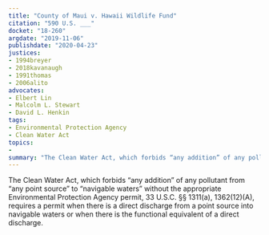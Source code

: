 ```yaml
---
title: "County of Maui v. Hawaii Wildlife Fund"
citation: "590 U.S. ___"
docket: "18-260"
argdate: "2019-11-06"
publishdate: "2020-04-23"
justices:
- 1994breyer
- 2018kavanaugh
- 1991thomas
- 2006alito
advocates:
- Elbert Lin
- Malcolm L. Stewart
- David L. Henkin
tags:
- Environmental Protection Agency
- Clean Water Act
topics:
- 
summary: "The Clean Water Act, which forbids “any addition” of any pollutant from “any point source” to “navigable waters” without the appropriate Environmental Protection Agency permit, 33 U.S.C. §§ 1311(a), 1362(12)(A), requires a permit when there is a direct discharge from a point source into navigable waters or when there is the functional equivalent of a direct discharge."
---
```

The Clean Water Act, which forbids “any addition” of any pollutant from “any point source” to “navigable waters” without the appropriate Environmental Protection Agency permit, 33 U.S.C. §§ 1311(a), 1362(12)(A), requires a permit when there is a direct discharge from a point source into navigable waters or when there is the functional equivalent of a direct discharge.